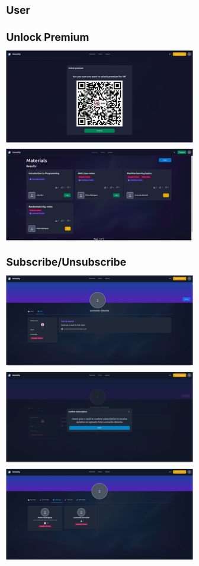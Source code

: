 # User

# Unlock Premium

![](/website/premium1.png)

![](/website/premium2.png)

# Subscribe/Unsubscribe

![](/website/sub1.jpeg)

![](/website/sub2.jpeg)

![](/website/sub3.jpeg)

